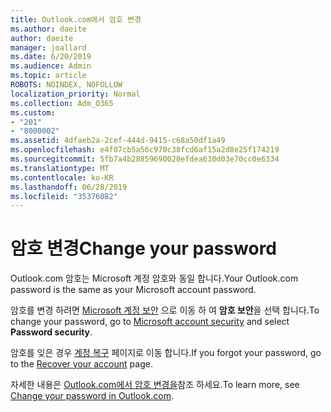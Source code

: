 ```yaml
---
title: Outlook.com에서 암호 변경
ms.author: daeite
author: daeite
manager: joallard
ms.date: 6/20/2019
ms.audience: Admin
ms.topic: article
ROBOTS: NOINDEX, NOFOLLOW
localization_priority: Normal
ms.collection: Adm_O365
ms.custom:
- "201"
- "8000002"
ms.assetid: 4dfaeb2a-2cef-444d-9415-c68a50df1a49
ms.openlocfilehash: e4f07cb5a56c970c38fcd6af15a2d8e25f174219
ms.sourcegitcommit: 5fb7a4b28859690020efdea630d03e70cc0e6334
ms.translationtype: MT
ms.contentlocale: ko-KR
ms.lasthandoff: 06/28/2019
ms.locfileid: "35376082"
---
```

# <a name="change-your-password"></a><span data-ttu-id="a3170-102">암호 변경</span><span class="sxs-lookup"><span data-stu-id="a3170-102">Change your password</span></span>

<span data-ttu-id="a3170-103">Outlook.com 암호는 Microsoft 계정 암호와 동일 합니다.</span><span class="sxs-lookup"><span data-stu-id="a3170-103">Your Outlook.com password is the same as your Microsoft account password.</span></span>
  
<span data-ttu-id="a3170-104">암호를 변경 하려면 [Microsoft 계정 보안](https://go.microsoft.com/fwlink/p/?linkid=842325&amp;clcid=0x409) 으로 이동 하 여 **암호 보안**을 선택 합니다.</span><span class="sxs-lookup"><span data-stu-id="a3170-104">To change your password, go to [Microsoft account security](https://go.microsoft.com/fwlink/p/?linkid=842325&amp;clcid=0x409) and select **Password security**.</span></span>
  
<span data-ttu-id="a3170-105">암호를 잊은 경우 [계정 복구](https://go.microsoft.com/fwlink/p/?linkid=841909) 페이지로 이동 합니다.</span><span class="sxs-lookup"><span data-stu-id="a3170-105">If you forgot your password, go to the [Recover your account](https://go.microsoft.com/fwlink/p/?linkid=841909) page.</span></span>
  
<span data-ttu-id="a3170-106">자세한 내용은 [Outlook.com에서 암호 변경을](https://support.office.com/article/2138d690-811c-4545-b2f3-e4dbe80c9735?wt.mc_id=Office_Outlook_com_Alchemy)참조 하세요.</span><span class="sxs-lookup"><span data-stu-id="a3170-106">To learn more, see [Change your password in Outlook.com](https://support.office.com/article/2138d690-811c-4545-b2f3-e4dbe80c9735?wt.mc_id=Office_Outlook_com_Alchemy).</span></span>